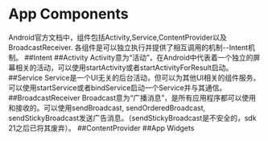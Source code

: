 # App Components

Android官方文档中，组件包括Activity,Service,ContentProvider以及BroadcastReceiver. 各组件是可以独立执行并提供了相互调用的机制--Intent机制。
##Intent
##Activity
Activity意为“活动”，在Android中代表着一个独立的屏幕相关的活动，可以使用startActivity或者startActivityForResult启动。
##Service
Service是一个UI无关的后台活动，但可以为其他UI相关的组件服务。可以使用startService或者bindService启动一个Service并与其通信。
##BroadcastReceiver
Broadcast意为“广播消息”，是所有应用程序都可以使用和接收的。可以使用sendBroadcast, sendOrderedBroadcast, sendStickyBroadcast发送广告消息。（sendStickyBroadcast是不安全的，sdk 21之后已将其废弃）。
##ContentProvider
##App Widgets
